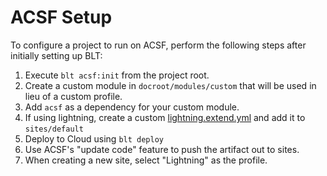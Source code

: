 # ACSF Setup

To configure a project to run on ACSF, perform the following steps after initially setting up BLT:

1. Execute `blt acsf:init` from the project root.
1. Create a custom module in `docroot/modules/custom` that will be used in lieu of a custom profile.
1. Add `acsf` as a dependency for your custom module.
1. If using lightning, create a custom [lightning.extend.yml](https://github.com/acquia/lightning/blob/8.x-1.x/lightning.extend.yml) and add it to `sites/default`
1. Deploy to Cloud using `blt deploy`
1. Use ACSF's "update code" feature to push the artifact out to sites.
1. When creating a new site, select "Lightning" as the profile.
